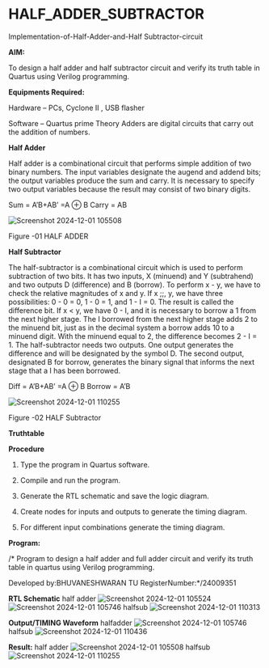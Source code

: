# HALF_ADDER_SUBTRACTOR

Implementation-of-Half-Adder-and-Half Subtractor-circuit

**AIM:**

To design a half adder and half subtractor circuit and verify its truth table in Quartus using Verilog programming.

**Equipments Required:**

Hardware – PCs, Cyclone II , USB flasher 

Software – Quartus prime Theory Adders are digital circuits that carry out the addition of numbers.

**Half Adder**

Half adder is a combinational circuit that performs simple addition of two binary numbers. The input variables designate the augend and addend bits; the output variables produce the sum and carry. It is necessary to specify two output variables because the result may consist of two binary digits.

Sum = A’B+AB’ =A ⊕ B Carry = AB

![Screenshot 2024-12-01 105508](https://github.com/user-attachments/assets/3b69e235-bcfc-4e2a-81ed-aad9a934db21)

Figure -01 HALF ADDER

**Half Subtractor**

The half-subtractor is a combinational circuit which is used to perform subtraction of two bits. It has two inputs, X (minuend) and Y (subtrahend) and two outputs D (difference) and B (borrow). To perform x - y, we have to check the relative magnitudes of x and y. If x ;;, y, we have three possibilities: 0 - 0 = 0, 1 - 0 = 1, and 1 - I = 0. The result is called the difference bit. If x < y, we have 0 - I, and it is necessary to borrow a 1 from the next higher stage. The I borrowed from the next higher stage adds 2 to the minuend bit, just as in the decimal system a borrow adds 10 to a minuend digit. With the minuend equal to 2, the difference becomes 2 - I = 1. The half-subtractor needs two outputs. One output generates the difference and will be designated by the symbol D. The second output, designated B for borrow, generates the binary signal that informs the next stage that a I has been borrowed. 

Diff = A’B+AB’ =A ⊕ B
Borrow = A’B

 
![Screenshot 2024-12-01 110255](https://github.com/user-attachments/assets/4eb80610-96a0-431b-9dd9-ed8c28b19248)

Figure -02 HALF Subtractor

**Truthtable**

**Procedure**

1.	Type the program in Quartus software.

2.	Compile and run the program.

3.	Generate the RTL schematic and save the logic diagram.

4.	Create nodes for inputs and outputs to generate the timing diagram.

5.	For different input combinations generate the timing diagram.


**Program:**

/* Program to design a half adder and full adder circuit and verify its truth table in quartus using Verilog programming.

Developed by:BHUVANESHWARAN TU
RegisterNumber:*/24009351 

**RTL Schematic**
half adder
![Screenshot 2024-12-01 105524](https://github.com/user-attachments/assets/41a13e40-84b2-485d-a42f-132b107183c7)
![Screenshot 2024-12-01 105746](https://github.com/user-attachments/assets/8945c46b-0e78-422f-886a-51172965abde)
 halfsub
 ![Screenshot 2024-12-01 110313](https://github.com/user-attachments/assets/7cddf454-b884-47dd-a8fc-afb714180c83)

**Output/TIMING Waveform**
halfadder
![Screenshot 2024-12-01 105746](https://github.com/user-attachments/assets/22c5ff09-db72-47c1-9903-eaf093dfa475)
halfsub
![Screenshot 2024-12-01 110436](https://github.com/user-attachments/assets/b2a9fa13-236c-4eba-8236-5b53f1bb6b82)

**Result:**
half adder
![Screenshot 2024-12-01 105508](https://github.com/user-attachments/assets/c1c102d5-4d4b-4f2d-8502-7475b12881a6)
halfsub
![Screenshot 2024-12-01 110255](https://github.com/user-attachments/assets/3e64c7f8-0783-4d40-a819-e1ba9b9a9b27)


